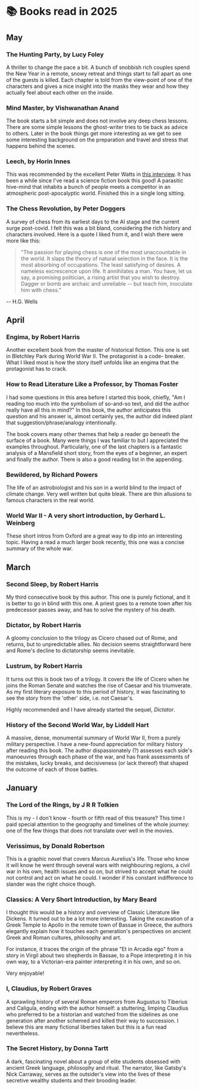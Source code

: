 # 📚 Books read in 2025

## May

### The Hunting Party, by Lucy Foley

A thriller to change the pace a bit. A bunch of snobbish rich couples spend the
New Year in a remote, snowy retreat and things start to fall apart as one of
the guests is killed. Each chapter is told from the view-point of one of the
characters and gives a nice insight into the masks they wear and how they
actually feel about each other on the inside.

### Mind Master, by Vishwanathan Anand

The book starts a bit simple and does not involve any deep chess lessons. There
are some simple lessons the ghost-writer tries to tie back as advice to others.
Later in the book things get more interesting as we get to see some interesting
background on the preparation and travel and stress that happens behind the
scenes.

### Leech, by Horin Innes

This was recommended by the excellent Peter Watts in [this
interview](https://www.forbes.com/sites/olliebarder/2025/04/09/peter-watts-on-blindsight-armored-core-and-working-with-neill-blomkamp/).
It has been a while since I've read a science fiction book this good! A
parasitic hive-mind that inhabits a bunch of people meets a competitor in an
atmospheric post-apocalyptic world. Finished this in a single long sitting.

### The Chess Revolution, by Peter Doggers

A survey of chess from its earliest days to the AI stage and the current 
surge post-covid.
I felt this was a bit bland, considering the rich history and characters
involved. Here is a quote I liked from it, and I wish there were more 
like this:

> "The passion for playing chess is one of the most unaccountable in 
the world. It slaps the theory of natural selection in the face. It is
the most absorbing of occupations. The least satisfying of desires. A
nameless excrescence upon life. It annihilates a man. You have, let us 
say, a promising politician, a rising artist that you wish to destroy.
Dagger or bomb are archaic and unreliable -- but teach him, inoculate
him with chess."

-- H.G. Wells

## April

### Engima, by Robert Harris

Another excellent book from the master of historical fiction. This one
is set in Bletchley Park during World War II. The protagonist is a code-
breaker. What I liked most is how the story itself unfolds like an
engima that the protagonist has to crack.

### How to Read Literature Like a Professor, by Thomas Foster

I had some questions in this area before I started this book, chiefly,
"Am I reading too much into the symbolism of so-and-so text, and did the
author really have all this in mind?" In this book, the author anticipates
this question and his answer is, almost certainly yes, the author did
indeed plant that suggestion/phrase/analogy intentionally.

The book covers many other themes that help a reader go beneath the 
surface of a book. Many were things I was familiar to but I appreciated the
examples throughout. Particularly, one of the last chapters is a fantastic
analysis of a Mansfield short story, from the eyes of a beginner, an expert
and finally the author. There is also a good reading list in the appending.

### Bewildered, by Richard Powers

The life of an astrobiologist and his son in a world blind to the impact
of climate change. Very well written but quite bleak. There are thin 
allusions to famous characters in the real world. 

### World War II - A very short introduction, by Gerhard L. Weinberg

These short intros from Oxford are a great way to dip into an interesting 
topic. Having a read a much larger book recently, this one was a concise 
summary of the whole war.

## March

### Second Sleep, by Robert Harris

My third consecutive book by this author. This one is purely fictional, and 
it is better to go in blind with this one. A priest goes to a remote town 
after his predecessor passes away, and has to solve the mystery of his death. 

### Dictator, by Robert Harris

A gloomy conclusion to the trilogy as Cicero chased out of Rome, and returns,
but to unpredictable allies. No decision seems straightforward here and Rome's
decline to dictatorship seems inevitable.

### Lustrum, by Robert Harris

It turns out this is book two of a trilogy. It covers the life of Cicero when
he joins the Roman Senate and watches the rise of Caesar and his triumverate.
As my first literary exposure to this period of history, it was fascinating to
see the story from the 'other' side, i.e. not Caesar's.

Highly recommended and I have already started the sequel, *Dictator*.

### History of the Second World War, by Liddell Hart

A massive, dense, monumental summary of World War II, from a purely military
perspective. I have a new-found appreciation for military history after reading
this book. The author dispassionately (?) assesses each side's manoeuvres
through each phase of the war, and has frank assessments of the mistakes, lucky
breaks, and decisiveness (or lack thereof) that shaped the outcome of each of
those battles.

## January

### The Lord of the Rings, by J R R Tolkien

This is my - I don't know - fourth or fifth read of this treasure? This time I
paid special attention to the geography and timelines of the whole journey: one
of the few things that does not translate over well in the movies.

### Verissimus, by Donald Robertson

This is a graphic novel that covers Marcus Aurelius's life. Those who know it
will know he went through several wars with neighbouring regions, a civil war
in his own, health issues and so on, but strived to accept what he could not
control and act on what he could. I wonder if his constant indifference to
slander was the right choice though.

### Classics: A Very Short Introduction, by Mary Beard

I thought this would be a history and overview of Classic Literature like
Dickens. It turned out to be a lot more interesting. Taking the excavation of a
Greek Temple to Apollo in the remote town of Bassae in Greece, the authors
elegantly explain how it touches each generation's perspectives on ancient
Greek and Roman cultures, philosophy and art.

For instance, it traces the origin of the phrase "Et in Arcadia ego" from a
story in Virgil about two shepherds in Bassae, to a Pope interpreting it in his
own way, to a Victorian-era painter interpreting it in his own, and so on.

Very enjoyable!

### I, Claudius, by Robert Graves

A sprawling history of several Roman emperors from Augustus to Tiberius and
Caligula, ending with the author himself: a stuttering, limping Claudius who
preferred to be a historian and watched from the sidelines as one generation
after another schemed and killed their way to succession. I believe this are
many fictional liberties taken but this is a fun read nevertheless.

### The Secret History, by Donna Tartt

A dark, fascinating novel about a group of elite students obsessed with ancient
Greek language, philosophy and ritual.  The narrator, like Gatsby's Nick
Carraway, serves as the outsider's view into the lives of these secretive
wealthy students and their brooding leader.


